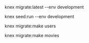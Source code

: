 knex migrate:latest --env development

knex seed:run --env development


knex migrate:make users

knex migrate:make movies

